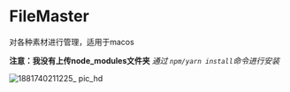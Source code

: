 # FileMaster

对各种素材进行管理，适用于macos

**注意：我没有上传node_modules文件夹**
*通过 `npm/yarn install`命令进行安装*

![1881740211225_ pic_hd](https://github.com/user-attachments/assets/dda1ecdc-d615-454a-8f88-b9585ec44a87)
